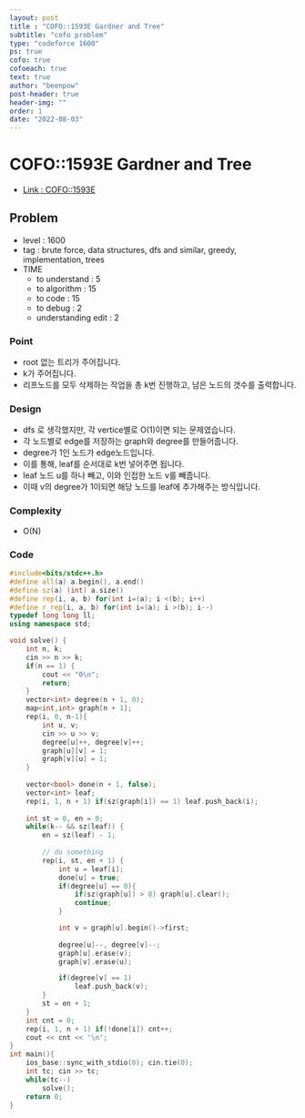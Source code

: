 ```yaml
---
layout: post
title : "COFO::1593E Gardner and Tree"
subtitle: "cofo problem"
type: "codeforce 1600"
ps: true
cofo: true
cofoeach: true
text: true
author: "beenpow"
post-header: true
header-img: ""
order: 1
date: "2022-08-03"
---
```

# COFO::1593E Gardner and Tree
- [Link : COFO::1593E](https://codeforces.com/contest/1593/problem/E)


## Problem 

- level : 1600
- tag : brute force, data structures, dfs and similar, greedy, implementation, trees
- TIME
  - to understand    : 5
  - to algorithm     : 15
  - to code          : 15
  - to debug         : 2
  - understanding edit : 2

### Point
- root 없는 트리가 주어집니다.
- k가 주어집니다.
- 리프노드를 모두 삭제하는 작업을 총 k번 진행하고, 남은 노드의 갯수를 출력합니다.

### Design
- dfs 로 생각했지만, 각 vertice별로 O(1)이면 되는 문제였습니다.
- 각 노드별로 edge를 저장하는 graph와 degree를 만들어줍니다.
- degree가 1인 노드가 edge노드입니다.
- 이를 통해, leaf를 순서대로 k번 넣어주면 됩니다.
- leaf 노드 u를 하나 빼고, 이와 인접한 노드 v를 빼줍니다.
- 이때 v의 degree가 1이되면 해당 노드를 leaf에 추가해주는 방식입니다.

### Complexity
- O(N)

### Code

```cpp
#include<bits/stdc++.h>
#define all(a) a.begin(), a.end()
#define sz(a) (int) a.size()
#define rep(i, a, b) for(int i=(a); i <(b); i++)
#define r_rep(i, a, b) for(int i=(a); i >(b); i--)
typedef long long ll;
using namespace std;

void solve() {
    int n, k;
    cin >> n >> k;
    if(n == 1) {
        cout << "0\n";
        return;
    }
    vector<int> degree(n + 1, 0);
    map<int,int> graph[n + 1];
    rep(i, 0, n-1){
        int u, v;
        cin >> u >> v;
        degree[u]++, degree[v]++;
        graph[u][v] = 1;
        graph[v][u] = 1;
    }
    
    vector<bool> done(n + 1, false);
    vector<int> leaf;
    rep(i, 1, n + 1) if(sz(graph[i]) == 1) leaf.push_back(i);
    
    int st = 0, en = 0;
    while(k-- && sz(leaf)) {
        en = sz(leaf) - 1;
        
        // do something
        rep(i, st, en + 1) {
            int u = leaf[i];
            done[u] = true;
            if(degree[u] == 0){
                if(sz(graph[u]) > 0) graph[u].clear();
                continue;
            }

            int v = graph[u].begin()->first;
            
            degree[u]--, degree[v]--;
            graph[u].erase(v);
            graph[v].erase(u);

            if(degree[v] == 1)
                leaf.push_back(v);
        }
        st = en + 1;
    }
    int cnt = 0;
    rep(i, 1, n + 1) if(!done[i]) cnt++;
    cout << cnt << '\n';
}
int main(){
    ios_base::sync_with_stdio(0); cin.tie(0);
    int tc; cin >> tc;
    while(tc--)
        solve();
    return 0;
}
```
